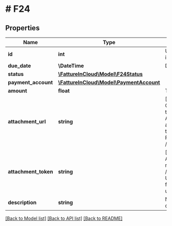 # # F24

## Properties

Name | Type | Description | Notes
------------ | ------------- | ------------- | -------------
**id** | **int** | Unique F24 identifier. | [optional]
**due_date** | **\DateTime** | Due date. | [optional]
**status** | [**\FattureInCloud\Model\F24Status**](F24Status.md) |  | [optional]
**payment_account** | [**\FattureInCloud\Model\PaymentAccount**](PaymentAccount.md) |  | [optional]
**amount** | **float** | Taxes amount. | [optional]
**attachment_url** | **string** | [Temporary] [Read Only] Absolute url of the attached file. Authomatically set if a valid attachment token is passed via POST /taxes or PUT /taxes/{documentId}. | [optional] [readonly]
**attachment_token** | **string** | [Write Only] Attachment token returned by POST /taxes/attachment. Used to attach the file already uploaded. | [optional]
**description** | **string** | Name or brief description. | [optional]

[[Back to Model list]](../../README.md#models) [[Back to API list]](../../README.md#endpoints) [[Back to README]](../../README.md)
